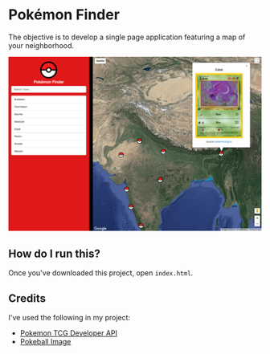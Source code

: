 # Pokémon Finder

The objective is to develop a single page application featuring a map of your neighborhood.

![Screenshot](screenshot.png)

## How do I run this?

Once you've downloaded this project, open `index.html`. 



## Credits

I've used the following in my project:

- [Pokemon TCG Developer API](https://pokemontcg.io)
- [Pokeball Image](https://commons.wikimedia.org/wiki/File:Pok%C3%A9_Ball_icon.svg)


